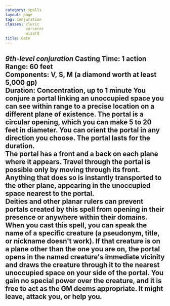 ```yaml
---
category: spells
layout: page
tag: Conjuration
classes: cleric
         sorcerer
         wizard
title: Gate 
---
```

_9th-level conjuration_ 
**Casting Time:** 1 action    
**Range:** 60 feet    
**Components:** V, S, M (a diamond worth at least 5,000 gp)    
**Duration:** Concentration, up to 1 minute 
You conjure a portal linking an unoccupied space you can see within range to a precise location on a different plane of existence. The portal is a circular opening, which you can make 5 to 20 feet in diameter. You can orient the portal in any direction you choose. The portal lasts for the duration.    
The portal has a front and a back on each plane where it appears. Travel through the portal is possible only by moving through its front. Anything that does so is instantly transported to the other plane, appearing in the unoccupied space nearest to the portal.    
Deities and other planar rulers can prevent portals created by this spell from opening in their presence or anywhere within their domains.    
When you cast this spell, you can speak the name of a specific creature (a pseudonym, title, or nickname doesn't work). If that creature is on a plane other than the one you are on, the portal opens in the named creature's immediate vicinity and draws the creature through it to the nearest unoccupied space on your side of the portal. You gain no special power over the creature, and it is free to act as the GM deems appropriate. It might leave, attack you, or help you. 
---